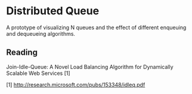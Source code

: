 # Distributed Queue

A prototype of visualizing N queues and the effect of different enqueuing and
dequeueing algorithms.


## Reading

Join-Idle-Queue: A Novel Load Balancing Algorithm for Dynamically Scalable Web Services [1]

[1] http://research.microsoft.com/pubs/153348/idleq.pdf
